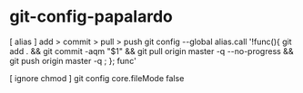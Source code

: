 # git-config-papalardo

[ alias ] 
add > commit > pull > push
git config --global alias.call '!func(){ git add . && git commit -aqm "$1" && git pull origin master -q --no-progress && git push origin master -q ; }; func'

[ ignore chmod ]
git config core.fileMode false

